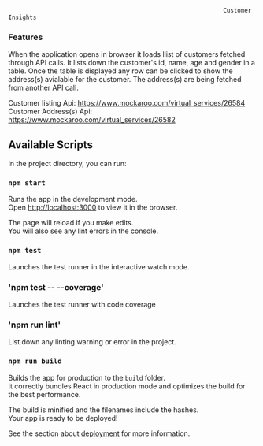                                                                  Customer Insights

### Features
When the application opens in browser it loads llist of customers fetched through API calls. It lists down the customer's id, name, age and gender in a table. Once the table is displayed any row can be clicked to show the address(s) avialable for the customer. The address(s) are being fetched from another API call.

Customer listing Api: https://www.mockaroo.com/virtual_services/26584
Customer Address(s) Api: https://www.mockaroo.com/virtual_services/26582


## Available Scripts

In the project directory, you can run:

### `npm start`

Runs the app in the development mode.<br />
Open [http://localhost:3000](http://localhost:3000) to view it in the browser.

The page will reload if you make edits.<br />
You will also see any lint errors in the console.

### `npm test`

Launches the test runner in the interactive watch mode.<br />

### 'npm test -- --coverage'

Launches the test runner with code coverage

### 'npm run lint'

List down any linting warning or error in the project.

### `npm run build`

Builds the app for production to the `build` folder.<br />
It correctly bundles React in production mode and optimizes the build for the best performance.

The build is minified and the filenames include the hashes.<br />
Your app is ready to be deployed!

See the section about [deployment](https://facebook.github.io/create-react-app/docs/deployment) for more information.

